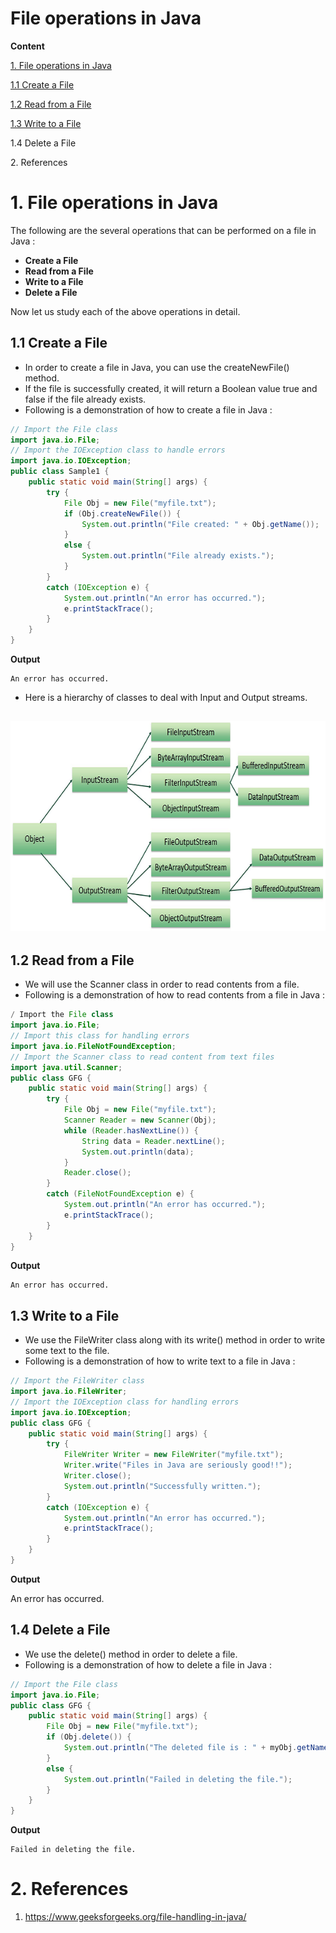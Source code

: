 # File operations in Java

**Content**

[1. File operations in Java](#1-file-operations-in-java)

[1.1 Create a File](#11-create-a-file)

[1.2 Read from a File](#12-read-from-a-file)

[1.3 Write to a File](#13-write-to-a-file)

1.4 Delete a File

2\. References

# 1. File operations in Java

The following are the several operations that can be performed on a file in Java :

-   **Create a File**
-   **Read from a File**
-   **Write to a File**
-   **Delete a File**

Now let us study each of the above operations in detail.

## 1.1 Create a File

-   In order to create a file in Java, you can use the createNewFile() method.
-   If the file is successfully created, it will return a Boolean value true and false if the file already exists.
-   Following is a demonstration of how to create a file in Java :

```java
// Import the File class
import java.io.File;
// Import the IOException class to handle errors
import java.io.IOException;
public class Sample1 {
    public static void main(String[] args) {
        try {
            File Obj = new File("myfile.txt");
            if (Obj.createNewFile()) {
                System.out.println("File created: " + Obj.getName());
            }
            else {
                System.out.println("File already exists.");
            }
        }
        catch (IOException e) {
            System.out.println("An error has occurred.");
            e.printStackTrace();
        }
    }
}
```

**Output**

```
An error has occurred.
```

-   Here is a hierarchy of classes to deal with Input and Output streams.

## ![Files IO](media/filehierarchy.png)

## 1.2 Read from a File

-   We will use the Scanner class in order to read contents from a file.
-   Following is a demonstration of how to read contents from a file in Java :

```java
/ Import the File class
import java.io.File;
// Import this class for handling errors
import java.io.FileNotFoundException;
// Import the Scanner class to read content from text files
import java.util.Scanner;
public class GFG {
    public static void main(String[] args) {
        try {
            File Obj = new File("myfile.txt");
            Scanner Reader = new Scanner(Obj);
            while (Reader.hasNextLine()) {
                String data = Reader.nextLine();
                System.out.println(data);
            }
            Reader.close();
        }
        catch (FileNotFoundException e) {
            System.out.println("An error has occurred.");
            e.printStackTrace();
        }
    }
}
```

**Output**

```
An error has occurred.
```

## 1.3 Write to a File

-   We use the FileWriter class along with its write() method in order to write some text to the file.
-   Following is a demonstration of how to write text to a file in Java :

```java
// Import the FileWriter class
import java.io.FileWriter;
// Import the IOException class for handling errors
import java.io.IOException;
public class GFG {
    public static void main(String[] args) {
        try {
            FileWriter Writer = new FileWriter("myfile.txt");
            Writer.write("Files in Java are seriously good!!");
            Writer.close();
            System.out.println("Successfully written.");
        }
        catch (IOException e) {
            System.out.println("An error has occurred.");
            e.printStackTrace();
        }
    }
}
```

**Output**

An error has occurred.

## 1.4 Delete a File

-   We use the delete() method in order to delete a file.
-   Following is a demonstration of how to delete a file in Java :

```java
// Import the File class
import java.io.File;
public class GFG {
    public static void main(String[] args) {
        File Obj = new File("myfile.txt");
        if (Obj.delete()) {
            System.out.println("The deleted file is : " + myObj.getName());
        }
        else {
            System.out.println("Failed in deleting the file.");
        }
    }
}
```

**Output**

```
Failed in deleting the file.
```

# 2. References

1.  https://www.geeksforgeeks.org/file-handling-in-java/
